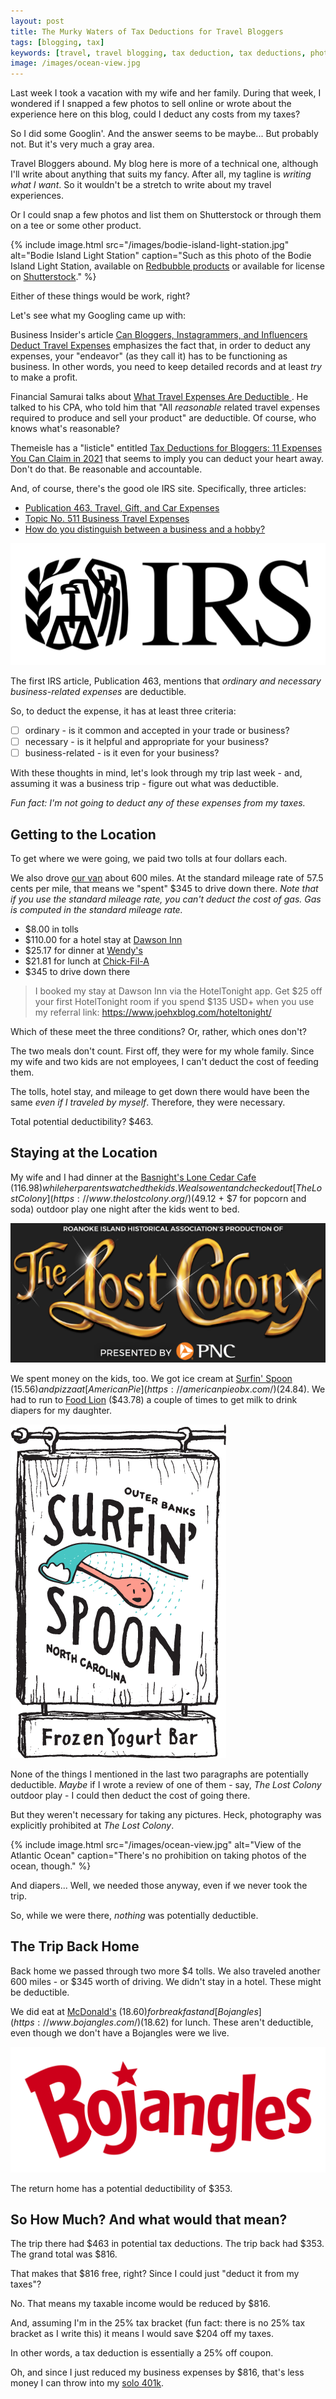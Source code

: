 ```yaml
---
layout: post
title: The Murky Waters of Tax Deductions for Travel Bloggers
tags: [blogging, tax]
keywords: [travel, travel blogging, tax deduction, tax deductions, photo, photography]
image: /images/ocean-view.jpg
---
```


Last week I took a vacation with my wife and her family. During that week, I wondered if I snapped a few photos to sell online or wrote about the experience here on this blog, could I deduct any costs from my taxes?

So I did some Googlin'. And the answer seems to be maybe... But probably not. But it's very much a gray area.

Travel Bloggers abound. My blog here is more of a technical one, although I'll write about anything that suits my fancy. After all, my tagline is *writing what I want*. So it wouldn't be a stretch to write about my travel experiences.

Or I could snap a few photos and list them on Shutterstock or through them on a tee or some other product.

{% include image.html src="/images/bodie-island-light-station.jpg" alt="Bodie Island Light Station" caption="Such as this photo of the Bodie Island Light Station, available on [Redbubble products](https://joehx.redbubble.com/works/81332870-bodie-island-light-station?asc=u) or available for license on [Shutterstock](https://www.shutterstock.com/image-photo/bodie-island-light-station-lighthouse-1998828221?rid=174299972)." %}

Either of these things would be work, right?

Let's see what my Googling came up with:

Business Insider's article [Can Bloggers, Instagrammers, and Influencers Deduct Travel Expenses](https://www.businessinsider.com/personal-finance/can-bloggers-instagrammers-influencers-deduct-travel-expenses) emphasizes the fact that, in order to deduct any expenses, your "endeavor" (as they call it) has to be functioning as business. In other words, you need to keep detailed records and at least *try* to make a profit.

Financial Samurai talks about [What Travel Expenses Are Deductible
](https://www.financialsamurai.com/the-best-way-to-travel-for-free-and-lower-your-taxable-income/#h-what-travel-expenses-are-deductible). He talked to his CPA, who told him that "All *reasonable* related travel expenses required to produce and sell your product" are deductible. Of course, who knows what's reasonable?

Themeisle has a "listicle" entitled [Tax Deductions for Bloggers: 11 Expenses You Can Claim in 2021](https://themeisle.com/blog/tax-deductions-for-bloggers/) that seems to imply you can deduct your heart away. Don't do that. Be reasonable and accountable.

And, of course, there's the good ole IRS site. Specifically, three articles:

* [Publication 463, Travel, Gift, and Car Expenses](https://www.irs.gov/publications/p463)
* [Topic No. 511 Business Travel Expenses](https://www.irs.gov/taxtopics/tc511)
* [How do you distinguish between a business and a hobby?](https://www.irs.gov/faqs/small-business-self-employed-other-business/income-expenses/income-expenses)

![The logo of the IRS](/images/logos/irs.svg)

The first IRS article, Publication 463, mentions that *ordinary and necessary business-related expenses* are deductible.

So, to deduct the expense, it has at least three criteria:

* [ ] ordinary - is it common and accepted in your trade or business?
* [ ] necessary - is it helpful and appropriate for your business?
* [ ] business-related - is it even for your business?

With these thoughts in mind, let's look through my trip last week - and, assuming it was a business trip - figure out what was deductible.

*Fun fact: I'm not going to deduct any of these expenses from my taxes.*

## Getting to the Location

To get where we were going, we paid two tolls at four dollars each.

We also drove [our van](https://www.joehxblog.com/we-bought-a-van/) about 600 miles. At the standard mileage rate of 57.5 cents per mile, that means we "spent" $345 to drive down there. *Note that if you use the standard mileage rate, you can't deduct the cost of gas. Gas is computed in the standard mileage rate.*

* $8.00 in tolls
* $110.00 for a hotel stay at [Dawson Inn](https://www.dawsoninn.com/)
* $25.17 for dinner at [Wendy's](https://www.wendys.com/)
* $21.81 for lunch at [Chick-Fil-A](https://www.chick-fil-a.com/)
* $345 to drive down there

> I booked my stay at Dawson Inn via the HotelTonight app. Get $25 off your first HotelTonight room if you spend $135 USD+ when you use my referral link: <https://www.joehxblog.com/hoteltonight/>

Which of these meet the three conditions? Or, rather, which ones don't?

The two meals don't count. First off, they were for my whole family. Since my wife and two kids are not employees, I can't deduct the cost of feeding them.

The tolls, hotel stay, and mileage to get down there would have been the same *even if I traveled by myself*. Therefore, they were necessary.

Total potential deductibility? $463.

## Staying at the Location

My wife and I had dinner at the [Basnight's Lone Cedar Cafe](https://lonecedarcafe.com/) ($116.98) while her parents watched the kids. We also went and checked out [The Lost Colony](https://www.thelostcolony.org/) ($49.12 + $7 for popcorn and soda) outdoor play one night after the kids went to bed.

![Logo for the Lost Colonly outdoor drama](/images/logos/the-lost-colony.png)

We spent money on the kids, too. We got ice cream at [Surfin' Spoon](https://www.surfinspoon.com/) ($15.56) and pizza at [American Pie](https://americanpieobx.com/) ($24.84). We had to run to [Food Lion](https://www.foodlion.com/) ($43.78) a couple of times to get milk to drink diapers for my daughter.

![Surfin' Spoon logo](/images/logos/surfin-spoon.png)

None of the things I mentioned in the last two paragraphs are potentially deductible. *Maybe* if I wrote a review of one of them - say, *The Lost Colony* outdoor play - I could then deduct the cost of going there.

But they weren't necessary for taking any pictures. Heck, photography was explicitly prohibited at *The Lost Colony*.

{% include image.html src="/images/ocean-view.jpg" alt="View of the Atlantic Ocean" caption="There's no prohibition on taking photos of the ocean, though." %}

And diapers... Well, we needed those anyway, even if we never took the trip.

So, while we were there, *nothing* was potentially deductible.

## The Trip Back Home

Back home we passed through two more $4 tolls. We also traveled another 600 miles - or $345 worth of driving. We didn't stay in a hotel. These might be deductible.

We did eat at [McDonald's](https://www.mcdonalds.com/) ($18.60) for breakfast and [Bojangles](https://www.bojangles.com/) ($18.62) for lunch. These aren't deductible, even though we don't have a Bojangles were we live.

![Bojangles logo](/images/logos/bojangles.svg)

The return home has a potential deductibility of $353.

## So How Much? And what would that mean?

The trip there had $463 in potential tax deductions. The trip back had $353. The grand total was $816.

That makes that $816 free, right? Since I could just "deduct it from my taxes"?

No. That means my taxable income would be reduced by $816.

And, assuming I'm in the 25% tax bracket (fun fact: there is no 25% tax bracket as I write this) it means I would save $204 off my taxes.

In other words, a tax deduction is essentially a 25% off coupon.

Oh, and since I just reduced my business expenses by $816, that's less money I can throw into my [solo 401k](https://www.joehxblog.com/i-opened-a-vanguard-individual-401k/).